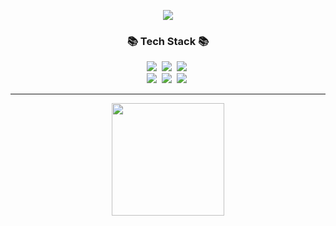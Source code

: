 <p align="center">
    <a href="https://hits.seeyoufarm.com"><img src="https://hits.seeyoufarm.com/api/count/incr/badge.svg?url=https://github.com/sig2nya&count_bg=%2341B883&title_bg=%23CDC2C2&icon=github.svg&icon_color=%23E7E7E7&title=hits&edge_flat=false"/>
  </a>
  <h3 align="center">📚 Tech Stack 📚</h3>
<p align="center">
  <img src="https://img.shields.io/badge/C-00599C?style=flat-square&logo=C%2B%2B&logoColor=white"/></a>&nbsp 
  <img src="https://img.shields.io/badge/C++-007396?style=flat-square&logo=cplusplus&logoColor=white"/></a>&nbsp
  <img src="https://img.shields.io/badge/Java-00599C?style=flat-square&logo=Java&logoColor=white"/></a>&nbsp
  <br>
  <img src="https://img.shields.io/badge/Linux-3766AB?style=flat-square&logo=Linux&logoColor=white"/></a>&nbsp 
  <img src="https://img.shields.io/badge/Mysql-E6B91E?style=flat-square&logo=MySql&logoColor=white"/></a>&nbsp
  <img src="https://img.shields.io/badge/Spring-6DB33F?style=flat-square&logo=Spring&logoColor=white"/></a>&nbsp
</p>
</p>

* * *
<p align="center">
<a href="https://github.com/sig2nya"><img align="center" style="height:180px" src="https://github-readme-stats.vercel.app/api/top-langs/?username=sig2nya&langs_count=5&layout=compact&theme=dark"/>
</p>
